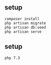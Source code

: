 ## setup

```
composer install
php artisan migrate
php artisan db:seed
php artisan serve
```

## setup

```
php 7.3
```

